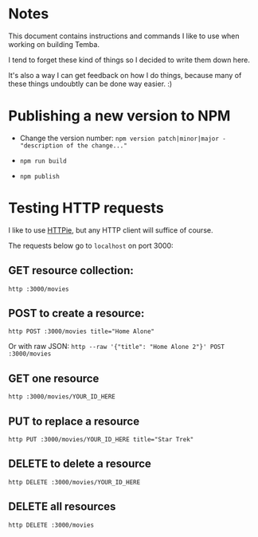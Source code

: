 # Notes

This document contains instructions and commands I like to use when working on building Temba.

I tend to forget these kind of things so I decided to write them down here.

It's also a way I can get feedback on how I do things, because many of these things undoubtly can be done way easier. :)

# Publishing a new version to NPM

- Change the version number: `npm version patch|minor|major -"description of the change..."`

- `npm run build`

- `npm publish`

# Testing HTTP requests

I like to use [HTTPie](https://httpie.io/), but any HTTP client will suffice of course.

The requests below go to `localhost` on port 3000:

## GET resource collection:

`http :3000/movies`

## POST to create a resource:

`http POST :3000/movies title="Home Alone"`

Or with raw JSON: `http --raw '{"title": "Home Alone 2"}' POST :3000/movies`

## GET one resource

`http :3000/movies/YOUR_ID_HERE`

## PUT to replace a resource

`http PUT :3000/movies/YOUR_ID_HERE title="Star Trek"`

## DELETE to delete a resource

`http DELETE :3000/movies/YOUR_ID_HERE`

## DELETE all resources

`http DELETE :3000/movies`
